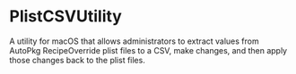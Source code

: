 # PlistCSVUtility
A utility for macOS that allows administrators to extract values from AutoPkg RecipeOverride plist files to a CSV, make changes, and then apply those changes back to the plist files.
